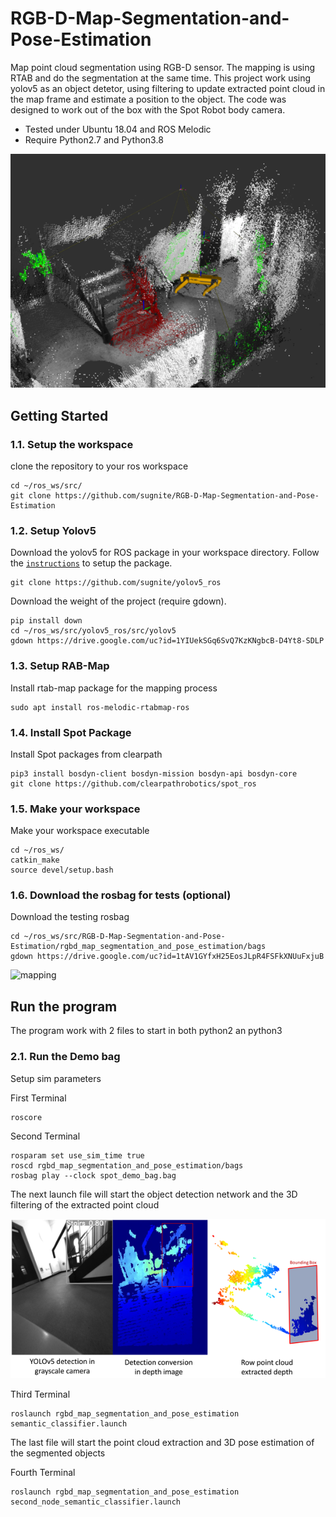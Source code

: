 # RGB-D-Map-Segmentation-and-Pose-Estimation
Map point cloud segmentation using RGB-D sensor. 
The mapping is using RTAB and do the segmentation at the same time.
This project work using yolov5 as an object detetor, using filtering to update extracted point cloud in the map frame and estimate a position to the object.
The code was designed to work out of the box with the Spot Robot body camera.

- Tested under Ubuntu 18.04 and ROS Melodic
- Require Python2.7 and Python3.8

![output](./docs/output_package.png)

## Getting Started

### 1.1. Setup the workspace

clone the repository to your ros workspace

```shell script
cd ~/ros_ws/src/
git clone https://github.com/sugnite/RGB-D-Map-Segmentation-and-Pose-Estimation
```

### 1.2. Setup Yolov5
Download the yolov5 for ROS package in your workspace directory.
Follow the [`instructions`](https://github.com/ch-sa/labelCloud) to setup the package.

```shell script
git clone https://github.com/sugnite/yolov5_ros
```

Download the weight of the project (require gdown).

```shell script
pip install down
cd ~/ros_ws/src/yolov5_ros/src/yolov5
gdown https://drive.google.com/uc?id=1YIUekSGq6SvQ7KzKNgbcB-D4Yt8-SDLP
```
### 1.3. Setup RAB-Map

Install rtab-map package for the mapping process

```shell script
sudo apt install ros-melodic-rtabmap-ros
```
### 1.4. Install Spot Package

Install Spot packages from clearpath

```shell script
pip3 install bosdyn-client bosdyn-mission bosdyn-api bosdyn-core
git clone https://github.com/clearpathrobotics/spot_ros
```
### 1.5. Make your workspace

Make your workspace executable

```shell script
cd ~/ros_ws/
catkin_make
source devel/setup.bash
```
### 1.6. Download the rosbag for tests (optional)

Download the testing rosbag 

```shell script
cd ~/ros_ws/src/RGB-D-Map-Segmentation-and-Pose-Estimation/rgbd_map_segmentation_and_pose_estimation/bags
gdown https://drive.google.com/uc?id=1tAV1GYfxH25EosJLpR4FSFkXNUuFxjuB
```

![mapping](./docs/mapping.gif)

## Run the program

The program work with 2 files to start in both python2 an python3

### 2.1. Run the Demo bag

Setup sim parameters

First Terminal
```shell script
roscore
```
Second Terminal
```shell script
rosparam set use_sim_time true
roscd rgbd_map_segmentation_and_pose_estimation/bags 
rosbag play --clock spot_demo_bag.bag
```
The next launch file will start the object detection network and the 3D filtering of the extracted point cloud

![detection](./docs/Stairs_exp1.png)

Third Terminal
```shell script
roslaunch rgbd_map_segmentation_and_pose_estimation semantic_classifier.launch
```

The last file will start the point cloud extraction and 3D pose estimation of the segmented objects

Fourth Terminal
```shell script
roslaunch rgbd_map_segmentation_and_pose_estimation second_node_semantic_classifier.launch
```

